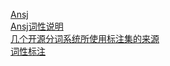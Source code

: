 
[Ansj](http://nlpchina.github.io/ansj_seg/)  
[Ansj词性说明](http://nlpchina.github.io/ansj_seg/content.html?name=%E8%AF%8D%E6%80%A7%E8%AF%B4%E6%98%8E)   
[几个开源分词系统所使用标注集的来源](http://www.hankcs.com/nlp/corpus/several-revenue-segmentation-system-used-set-of-source-tagging.html)   
[词性标注](http://www.hankcs.com/nlp/part-of-speech-tagging.html)

